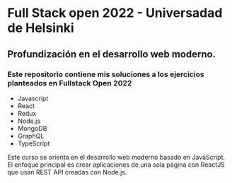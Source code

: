 # Full Stack open 2022 - Universadad de Helsinki

##  Profundización en el desarrollo web moderno.

### Este repositorio contiene mis soluciones a los ejercicios planteados en Fullstack Open 2022

- Javascript
- React
- Redux
- Node.js
- MongoDB
- GraphQL
- TypeScript

Este curso se orienta en el desarrollo web moderno basado en JavaScript. El enfoque principal es crear aplicaciones de una sola página con ReactJS que usan REST API creadas con Node.js.